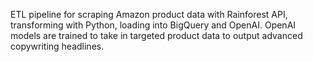 ETL pipeline for scraping Amazon product data with Rainforest API, transforming with Python, loading into BigQuery and OpenAI. OpenAI models are trained to take in targeted product data to output advanced copywriting headlines.

